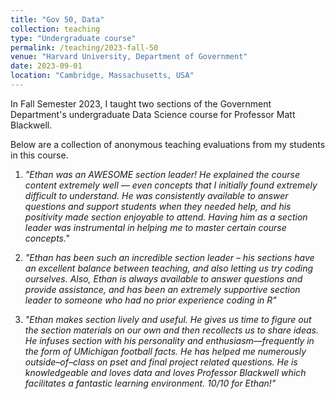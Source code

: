 ```yaml
---
title: "Gov 50, Data"
collection: teaching
type: "Undergraduate course"
permalink: /teaching/2023-fall-50
venue: "Harvard University, Department of Government"
date: 2023-09-01
location: "Cambridge, Massachusetts, USA"
---
```


In Fall Semester 2023, I taught two sections of the Government Department's undergraduate Data Science course for Professor Matt Blackwell.

Below are a collection of anonymous teaching evaluations from my students in this course. 

1. *"Ethan was an AWESOME section leader! He explained the course content extremely well –– even concepts that I initially found extremely difficult to understand. He was consistently available to answer questions and support students when they needed help, and his positivity made section enjoyable to attend. Having him as a section leader was instrumental in helping me to master certain course concepts."*


2. *"Ethan has been such an incredible section leader – his sections have an excellent balance between teaching, and also letting us try coding ourselves. Also, Ethan is always available to answer questions and provide assistance, and has been an extremely supportive section leader to someone who had no prior experience coding in R"*


3. *"Ethan makes section lively and useful. He gives us time to figure out the section materials on our own and then recollects us to share ideas. He infuses section with his personality and enthusiasm—frequently in the form of UMichigan football facts. He has helped me numerously outside–of–class on pset and final project related questions. He is knowledgeable and loves data and loves Professor Blackwell which facilitates a fantastic learning environment. 10/10 for Ethan!"*

